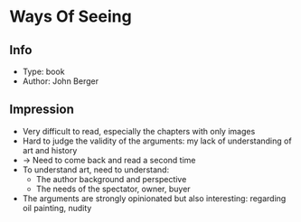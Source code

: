 # Ways Of Seeing

## Info
- Type: book
- Author: John Berger

## Impression
- Very difficult to read, especially the chapters with only images
- Hard to judge the validity of the arguments: my lack of understanding of art and history
- -> Need to come back and read a second time
- To understand art, need to understand:
  - The author background and perspective
  - The needs of the spectator, owner, buyer
- The arguments are strongly opinionated but also interesting: regarding oil painting, nudity
